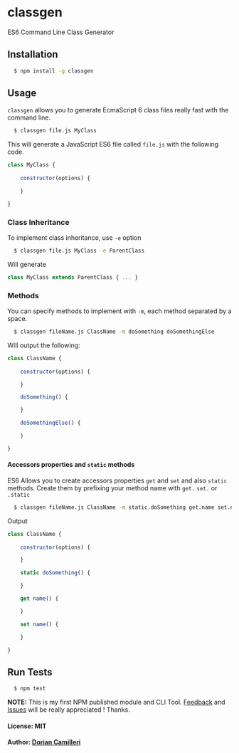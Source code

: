# classgen

ES6 Command Line Class Generator

## Installation

``` bash
  $ npm install -g classgen
```

## Usage

`classgen` allows you to generate EcmaScript 6 class files really fast with the command line.

``` bash
  $ classgen file.js MyClass 
```

This will generate a JavaScript ES6 file called `file.js` with the following code.

```js
class MyClass {
    
    constructor(options) {

    }

}
```

### Class Inheritance

To implement class inheritance, use `-e` option

``` bash
  $ classgen file.js MyClass -e ParentClass
```

Will generate

```js
class MyClass extends ParentClass { ... }
```

### Methods

You can specify methods to implement with `-m`, each method separated by a space.

``` bash
  $ classgen fileName.js ClassName -m doSomething doSomethingElse
```

Will output the following:

```js
class ClassName {
    
    constructor(options) {

    }

    doSomething() {

    }

    doSomethingElse() {

    }

}
```

#### Accessors properties and `static` methods

ES6 Allows you to create accessors properties `get` and `set` and also `static` methods. Create them by prefixing your method name with `get.` `set.` or `.static`

``` bash
  $ classgen fileName.js ClassName -m static.doSomething get.name set.name
```

Output

```js
class ClassName {
    
    constructor(options) {

    }

    static doSomething() {

    }

    get name() {

    }

    set name() {

    }

}
```

## Run Tests

``` bash
  $ npm test
```

**NOTE:** This is my first NPM published module and CLI Tool. [Feedback](http://twitter.com/DorianCamilleri) and [Issues](https://github.com/dcamilleri/classgen/issues) will be really appreciated ! Thanks.

#### License: MIT
#### Author: [Dorian Camilleri](https://github.com/dcamilleri)